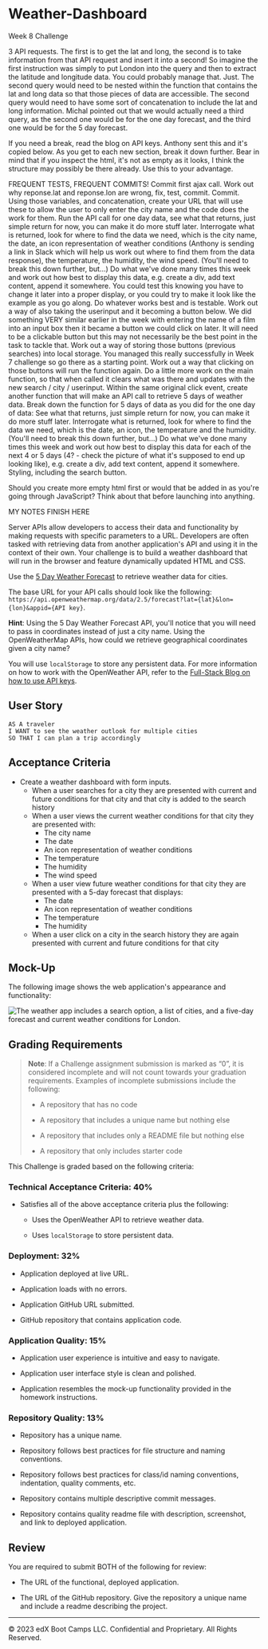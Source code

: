# Weather-Dashboard
Week 8 Challenge

3 API requests.
The first is to get the lat and long, the second is to take information from that API request and insert it into a second!
So imagine the first instruction was simply to put London into the query and then to extract the latitude and longitude data. You could probably manage that. Just.
The second query would need to be nested within the function that contains the lat and long data so that those pieces of data are accessible.
The second query would need to have some sort of concatenation to include the lat and long information.
Michal pointed out that we would actually need a third query, as the second one would be for the one day forecast, and the third one would be for the 5 day forecast.

If you need a break, read the blog on API keys. Anthony sent this and it's copied below.
As you get to each new section, break it down further.
Bear in mind that if you inspect the html, it's not as empty as it looks, I think the structure may possibly be there already. Use this to your advantage.


FREQUENT TESTS, FREQUENT COMMITS!
Commit first ajax call.
Work out why reponse.lat and reponse.lon are wrong, fix, test, commit.
Commit.
Using those variables, and concatenation, create your URL that will use these to allow the user to only enter the city name and the code does the work for them.
Run the API call for one day data, see what that returns, just simple return for now, you can make it do more stuff later.
Interrogate what is returned, look for where to find the data we need, which is the city name, the date, an icon representation of weather conditions (Anthony is sending a link in Slack which will help us work out where to find them from the data response), the temperature, the humidity, the wind speed.
(You'll need to break this down further, but...) Do what we've done many times this week and work out how best to display this data, e.g. create a div, add text content, append it somewhere. You could test this knowing you have to change it later into a proper display, or you could try to make it look like the example as you go along. Do whatever works best and is testable.
Work out a way of also taking the userinput and it becoming a button below. We did something VERY similar earlier in the week with entering the name of a film into an input box then it became a button we could click on later.
It will need to be a clickable button but this may not necessarily be the best point in the task to tackle that.
Work out a way of storing those buttons (previous searches) into local storage. You managed this really successfully in Week 7 challenge so go there as a starting point.
Work out a way that clicking on those buttons will run the function again.
Do a little more work on the main function, so that when called it clears what was there and updates with the new search / city / userinput.
Within the same original click event, create another function that will make an API call to retrieve 5 days of weather data.
Break down the function for 5 days of data as you did for the one day of data:
See what that returns, just simple return for now, you can make it do more stuff later.
Interrogate what is returned, look for where to find the data we need, which is the date, an icon, the temperature and the humidity.
(You'll need to break this down further, but...) Do what we've done many times this week and work out how best to display this data for each of the next 4 or 5 days (4? - check the picture of what it's supposed to end up looking like), e.g. create a div, add text content, append it somewhere.
Styling, including the search button.
 
Should you create more empty html first or would that be added in as you're going through JavaScript? Think about that before launching into anything.

MY NOTES FINISH HERE

Server APIs allow developers to access their data and functionality by making requests with specific parameters to a URL. Developers are often tasked with retrieving data from another application's API and using it in the context of their own. Your challenge is to build a weather dashboard that will run in the browser and feature dynamically updated HTML and CSS.

Use the [5 Day Weather Forecast](https://openweathermap.org/forecast5) to retrieve weather data for cities. 

The base URL for your API calls should look like the following: `https://api.openweathermap.org/data/2.5/forecast?lat={lat}&lon={lon}&appid={API key}`.

**Hint**: Using the 5 Day Weather Forecast API, you'll notice that you will need to pass in coordinates instead of just a city name. Using the OpenWeatherMap APIs, how could we retrieve geographical coordinates given a city name?

You will use `localStorage` to store any persistent data. For more information on how to work with the OpenWeather API, refer to the [Full-Stack Blog on how to use API keys](https://coding-boot-camp.github.io/full-stack/apis/how-to-use-api-keys).

## User Story

```text
AS A traveler
I WANT to see the weather outlook for multiple cities
SO THAT I can plan a trip accordingly
```

## Acceptance Criteria

* Create a weather dashboard with form inputs.
  * When a user searches for a city they are presented with current and future conditions for that city and that city is added to the search history
  * When a user views the current weather conditions for that city they are presented with:
    * The city name
    * The date
    * An icon representation of weather conditions
    * The temperature
    * The humidity
    * The wind speed
  * When a user view future weather conditions for that city they are presented with a 5-day forecast that displays:
    * The date
    * An icon representation of weather conditions
    * The temperature
    * The humidity
  * When a user click on a city in the search history they are again presented with current and future conditions for that city

## Mock-Up

The following image shows the web application's appearance and functionality:

![The weather app includes a search option, a list of cities, and a five-day forecast and current weather conditions for London.](./assets/10-server-side-apis-challenge-demo.png)

## Grading Requirements

> **Note**: If a Challenge assignment submission is marked as “0”, it is considered incomplete and will not count towards your graduation requirements. Examples of incomplete submissions include the following:
>
> * A repository that has no code
>
> * A repository that includes a unique name but nothing else
>
> * A repository that includes only a README file but nothing else
>
> * A repository that only includes starter code

This Challenge is graded based on the following criteria:

### Technical Acceptance Criteria: 40%

* Satisfies all of the above acceptance criteria plus the following:

  * Uses the OpenWeather API to retrieve weather data.

  * Uses `localStorage` to store persistent data.

### Deployment: 32%

* Application deployed at live URL.

* Application loads with no errors.

* Application GitHub URL submitted.

* GitHub repository that contains application code.

### Application Quality: 15%

* Application user experience is intuitive and easy to navigate.

* Application user interface style is clean and polished.

* Application resembles the mock-up functionality provided in the homework instructions.

### Repository Quality: 13%

* Repository has a unique name.

* Repository follows best practices for file structure and naming conventions.

* Repository follows best practices for class/id naming conventions, indentation, quality comments, etc.

* Repository contains multiple descriptive commit messages.

* Repository contains quality readme file with description, screenshot, and link to deployed application.

## Review

You are required to submit BOTH of the following for review:

* The URL of the functional, deployed application.

* The URL of the GitHub repository. Give the repository a unique name and include a readme describing the project.

---

© 2023 edX Boot Camps LLC. Confidential and Proprietary. All Rights Reserved.
